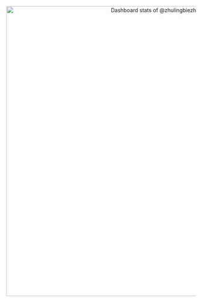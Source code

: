 <!-- Copy-paste in your Readme.md file -->

<a href="https://next.ossinsight.io/widgets/official/compose-user-dashboard-stats?user_id=17940210" target="_blank" style="display: block" align="center">
  <picture>
    <source media="(prefers-color-scheme: dark)" srcset="https://next.ossinsight.io/widgets/official/compose-user-dashboard-stats/thumbnail.png?user_id=17940210&image_size=auto&color_scheme=dark" width="771" height="auto">
    <img alt="Dashboard stats of @zhulingbiezhi" src="https://next.ossinsight.io/widgets/official/compose-user-dashboard-stats/thumbnail.png?user_id=17940210&image_size=auto&color_scheme=light" width="771" height="auto">
  </picture>
</a>

<!-- Made with [OSS Insight](https://ossinsight.io/) -->
